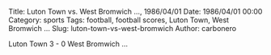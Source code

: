 Title: Luton Town vs. West Bromwich …, 1986/04/01
Date: 1986/04/01 00:00
Category: sports
Tags: football, football scores, Luton Town, West Bromwich …
Slug: luton-town-vs-west-bromwich
Author: carbonero


Luton Town 3 - 0 West Bromwich …
